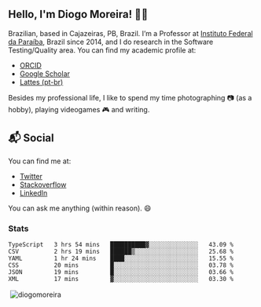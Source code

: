 ## Hello, I'm Diogo Moreira! 👋🏻

Brazilian, based in Cajazeiras, PB, Brazil.
I’m a Professor at [Instituto Federal da Paraíba](https://ifpb.edu.br), Brazil since 2014, and I do research in the Software Testing/Quality area. You can find my academic profile at:

- [ORCID](https://orcid.org/0000-0003-1803-6565)
- [Google Scholar](https://scholar.google.com.br/citations?hl=pt-BR&user=DlSdlvEAAAAJ)
- [Lattes (pt-br)](http://buscatextual.cnpq.br/buscatextual/visualizacv.do?id=K4384159A1)

Besides my professional life, I like to spend my time photographing 📷 (as a hobby), playing videogames 🎮 and writing.

## 📬 Social

You can find me at:

- [Twitter](https://twitter.com/diogodmoreira)
- [Stackoverflow](https://stackoverflow.com/users/1541533/diogo-moreira)
- [LinkedIn](https://linkedin.com/in/diogodmoreira)

You can ask me anything (within reason). 😄

### Stats

<!--START_SECTION:waka-->

```text
TypeScript   3 hrs 54 mins   ██████████▓░░░░░░░░░░░░░░   43.09 %
CSV          2 hrs 19 mins   ██████▒░░░░░░░░░░░░░░░░░░   25.68 %
YAML         1 hr 24 mins    ████░░░░░░░░░░░░░░░░░░░░░   15.55 %
CSS          20 mins         █░░░░░░░░░░░░░░░░░░░░░░░░   03.78 %
JSON         19 mins         █░░░░░░░░░░░░░░░░░░░░░░░░   03.66 %
XML          17 mins         ▓░░░░░░░░░░░░░░░░░░░░░░░░   03.30 %
```

<!--END_SECTION:waka-->

<p>&nbsp;<img align="center" src="https://github-readme-stats.vercel.app/api?username=diogomoreira&show_icons=true&theme=dark&locale=en" alt="diogomoreira" /></p>
